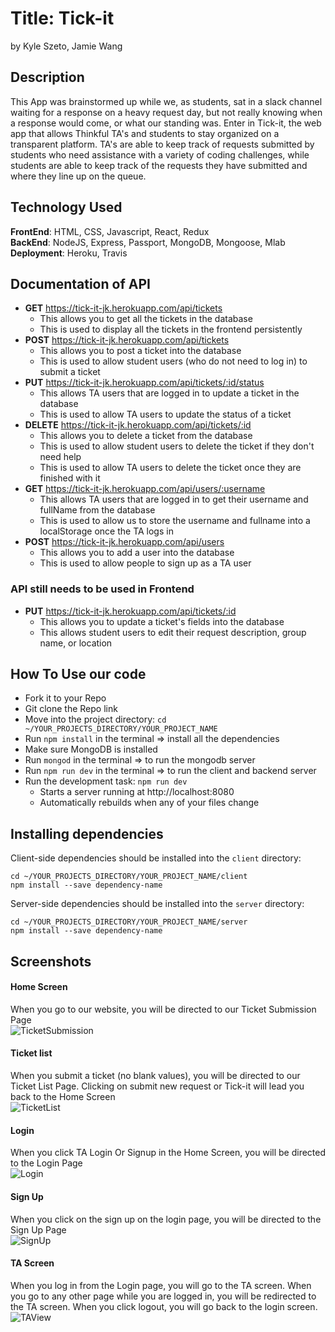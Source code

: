 # Title: Tick-it
by Kyle Szeto, Jamie Wang <br>

## Description <br/> 
This App was brainstormed up while we, as students, sat in a slack channel waiting for a response on a heavy request day, but not really knowing when a response would come, or what our standing was. Enter in Tick-it, the web app that allows Thinkful TA's and students to stay organized on a transparent platform. TA's are able to keep track of requests submitted by students who need assistance with a variety of coding challenges, while students are able to keep track of the requests they have submitted and where they line up on the queue. 

## Technology Used <br/>
**FrontEnd**: HTML, CSS, Javascript, React, Redux<br/>
**BackEnd**: NodeJS, Express, Passport, MongoDB, Mongoose, Mlab<br/>
**Deployment**: Heroku, Travis <br/> 

## Documentation of API <br/>
* **GET** https://tick-it-jk.herokuapp.com/api/tickets <br/>
  * This allows you to get all the tickets in the database <br/>
  * This is used to display all the tickets in the frontend persistently</br>
* **POST** https://tick-it-jk.herokuapp.com/api/tickets <br/>
  * This allows you to post a ticket into the database <br/>
  * This is used to allow student users (who do not need to log in) to submit a ticket
* **PUT** https://tick-it-jk.herokuapp.com/api/tickets/:id/status <br/>
  * This allows TA users that are logged in to update a ticket in the database <br/>
  * This is used to allow TA users to update the status of a ticket <br/>
* **DELETE** https://tick-it-jk.herokuapp.com/api/tickets/:id <br/>
  * This allows you to delete a ticket from the database <br/>
  * This is used to allow student users to delete the ticket if they don't need help <br/>
  * This is used to allow TA users to delete the ticket once they are finished with it <br/>
* **GET** https://tick-it-jk.herokuapp.com/api/users/:username <br/>
  * This allows TA users that are logged in to get their username and fullName from the database <br/>
  * This is used to allow us to store the username and fullname into a localStorage once the TA logs in <br/>
* **POST** https://tick-it-jk.herokuapp.com/api/users <br/>
  * This allows you to add a user into the database <br/>
  * This is used to allow people to sign up as a TA user <br/>

### API still needs to be used in Frontend <br/>
* **PUT** https://tick-it-jk.herokuapp.com/api/tickets/:id <br/>
  * This allows you to update a ticket's fields into the database <br/>
  * This allows student users to edit their request description, group name, or location <br/>

## How To Use our code <br/>
* Fork it to your Repo
* Git clone the Repo link
* Move into the project directory: `cd ~/YOUR_PROJECTS_DIRECTORY/YOUR_PROJECT_NAME`
* Run `npm install` in the terminal => install all the dependencies
* Make sure MongoDB is installed
* Run `mongod` in the terminal => to run the mongodb server 
* Run `npm run dev` in the terminal => to run the client and backend server
* Run the development task: `npm run dev`
    * Starts a server running at http://localhost:8080
    * Automatically rebuilds when any of your files change

## Installing dependencies

Client-side dependencies should be installed into the `client` directory:

```
cd ~/YOUR_PROJECTS_DIRECTORY/YOUR_PROJECT_NAME/client
npm install --save dependency-name
```

Server-side dependencies should be installed into the `server` directory:

```
cd ~/YOUR_PROJECTS_DIRECTORY/YOUR_PROJECT_NAME/server
npm install --save dependency-name
```

## Screenshots <br/>
#### Home Screen <br/>
When you go to our website, you will be directed to our Ticket Submission Page <br/>
![TicketSubmission](README_images/submitTicket.png "Ticket Submission") <br/>

#### Ticket list <br/>
When you submit a ticket (no blank values), you will be directed to our Ticket List Page. Clicking on submit new request or Tick-it will lead you back to the Home Screen <br/>
![TicketList](README_images/requestForm.png "Ticket List") <br/>

#### Login <br/>
When you click TA Login Or Signup in the Home Screen, you will be directed to the Login Page <br/>
![Login](README_images/login.png "Login") <br/>

#### Sign Up <br/>
When you click on the sign up on the login page, you will be directed to the Sign Up Page <br/>
![SignUp](README_images/signup.png "Sign Up") <br/>

#### TA Screen <br/>
When you log in from the Login page, you will go to the TA screen. When you go to any other page while you are logged in, you will be redirected to the TA screen. When you click logout, you will go back to the login screen. <br/>
![TAView](README_images/TAscreen.png "TA Screen") <br/>

